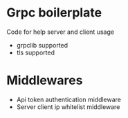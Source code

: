 # Grpc boilerplate
Code for help server and client usage

* grpclib supported
* tls supported

# Middlewares
* Api token authentication middleware
* Server client ip whitelist middleware
